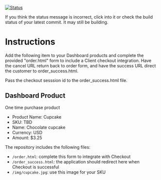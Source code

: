 [![Status](https://img.shields.io/badge/status-SUBMITTABLE%20COMMIT:%209e94474ea3f3dc8816d156c744a8fc6d2b68d484-brightgreen.svg)](https://github.com/andremcb/bakery_scaffold_AApE3fQi8zR0pcdo/commit/9e94474ea3f3dc8816d156c744a8fc6d2b68d484)





































































If you think the status message is incorrect, click into it or check the build status of your latest commit. It may still be building.

# Instructions 

Add the following item to your Dashboard products and complete the provided "order.html" form to include a Client checkout integration. Have the cancel URL return back to order form, and have the success URL direct the customer to order_success.html. 

Pass the checkout sesssion id to the order_success.html file.

## Dashboard Product
One time purchase product
* Product Name: Cupcake
* SKU: TBD
* Name: Chocolate cupcake
* Currency: USD
* Amount: $3.25

The repository includes the following files:
* `/order.html`: complete this form to integrate with Checkout
* `/order_success.html`: the application should redirect here when Checkout is successful
* `/img/cupcake.jpg`: use this image for your SKU
